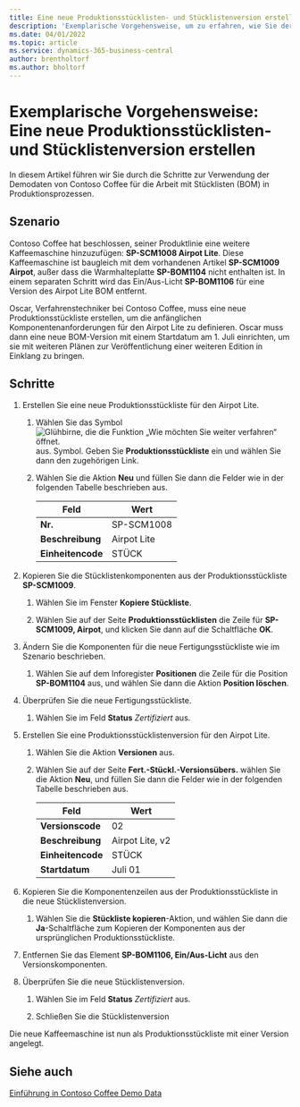 ```yaml
---
title: Eine neue Produktionsstücklisten- und Stücklistenversion erstellen
description: 'Exemplarische Vorgehensweise, um zu erfahren, wie Sie der Produktlinie von Contoso Coffee in Business Central eine weitere Kaffeemaschine hinzufügen.'
ms.date: 04/01/2022
ms.topic: article
ms.service: dynamics-365-business-central
author: brentholtorf
ms.author: bholtorf
---
```

# Exemplarische Vorgehensweise: Eine neue Produktionsstücklisten- und Stücklistenversion erstellen

In diesem Artikel führen wir Sie durch die Schritte zur Verwendung der Demodaten von Contoso Coffee für die Arbeit mit Stücklisten (BOM) in Produktionsprozessen.  

## Szenario

Contoso Coffee hat beschlossen, seiner Produktlinie eine weitere Kaffeemaschine hinzuzufügen: **SP-SCM1008 Airpot Lite**. Diese Kaffeemaschine ist baugleich mit dem vorhandenen Artikel **SP-SCM1009 Airpot**, außer dass die Warmhalteplatte **SP-BOM1104** nicht enthalten ist. In einem separaten Schritt wird das Ein/Aus-Licht **SP-BOM1106** für eine Version des Airpot Lite BOM entfernt.

Oscar, Verfahrenstechniker bei Contoso Coffee, muss eine neue Produktionsstückliste erstellen, um die anfänglichen Komponentenanforderungen für den Airpot Lite zu definieren. Oscar muss dann eine neue BOM-Version mit einem Startdatum am 1. Juli einrichten, um sie mit weiteren Plänen zur Veröffentlichung einer weiteren Edition in Einklang zu bringen.

## Schritte

1. Erstellen Sie eine neue Produktionsstückliste für den Airpot Lite.

    1. Wählen Sie das Symbol ![Glühbirne, die die Funktion „Wie möchten Sie weiter verfahren“ öffnet.](../../media/ui-search/search_small.png "Tell me-Funktion") aus. Symbol. Geben Sie **Produktionsstückliste** ein und wählen Sie dann den zugehörigen Link.  

    2. Wählen Sie die Aktion **Neu** und füllen Sie dann die Felder wie in der folgenden Tabelle beschrieben aus.  

        |Feld  |Wert  |
        |---------|---------|
        |**Nr.** |SP-SCM1008|
        |**Beschreibung** |Airpot Lite|
        |**Einheitencode**|STÜCK  |

2. Kopieren Sie die Stücklistenkomponenten aus der Produktionsstückliste **SP-SCM1009**.

    1. Wählen Sie im Fenster **Kopiere Stückliste**.

    2. Wählen Sie auf der Seite **Produktionsstücklisten** die Zeile für **SP-SCM1009, Airpot**, und klicken Sie dann auf die Schaltfläche **OK**.

3. Ändern Sie die Komponenten für die neue Fertigungsstückliste wie im Szenario beschrieben.

    1. Wählen Sie auf dem Inforegister **Positionen** die Zeile für die Position **SP-BOM1104** aus, und wählen Sie dann die Aktion **Position löschen**.  

4. Überprüfen Sie die neue Fertigungsstückliste.  

    1. Wählen Sie im Feld **Status** *Zertifiziert* aus.  

5. Erstellen Sie eine Produktionsstücklistenversion für den Airpot Lite.

    1. Wählen Sie die Aktion **Versionen** aus.

    2. Wählen Sie auf der Seite **Fert.-Stückl.-Versionsübers.** wählen Sie die Aktion **Neu**, und füllen Sie dann die Felder wie in der folgenden Tabelle beschrieben aus.  

        |Feld  |Wert  |
        |---------|---------|
        |**Versionscode** |02|
        |**Beschreibung** |Airpot Lite, v2|
        |**Einheitencode**|STÜCK  |  
        |**Startdatum**|Juli 01  |  

6. Kopieren Sie die Komponentenzeilen aus der Produktionsstückliste in die neue Stücklistenversion.

    1. Wählen Sie die **Stückliste kopieren**-Aktion, und wählen Sie dann die **Ja**-Schaltfläche zum Kopieren der Komponenten aus der ursprünglichen Produktionsstückliste.

7. Entfernen Sie das Element **SP-BOM1106, Ein/Aus-Licht** aus den Versionskomponenten.

8. Überprüfen Sie die neue Stücklistenversion.

    1. Wählen Sie im Feld **Status** *Zertifiziert* aus.  

    2. Schließen Sie die Stücklistenversion

Die neue Kaffeemaschine ist nun als Produktionsstückliste mit einer Version angelegt.  

## Siehe auch

[Einführung in Contoso Coffee Demo Data](../contoso-coffee-intro.md)  
